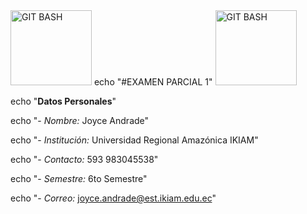 <img alt="GIT BASH" src="https://as1.ftcdn.net/v2/jpg/00/70/67/22/1000_F_70672284_pcSTNwGk7JcYK3BRVsf8wBpXd5oe0Ocf.jpg" width="130" height="120">
echo "#EXAMEN PARCIAL 1"

<img alt="GIT BASH" src="https://upload.wikimedia.org/wikipedia/commons/thumb/8/82/Gnu-bash-logo.svg/2560px-Gnu-bash-logo.svg.pgn " width="130" height="120">


echo "**Datos Personales**"

echo "- *Nombre:* Joyce Andrade"

echo "- *Institución:* Universidad Regional Amazónica IKIAM"

echo "- *Contacto:* 593 983045538"

echo "- *Semestre:* 6to Semestre"

echo "- *Correo:* joyce.andrade@est.ikiam.edu.ec"


